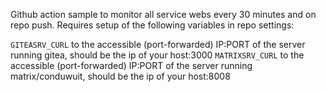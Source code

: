 Github action sample to monitor all service webs every 30 minutes and on repo push.
Requires setup of the following variables in repo settings:

`GITEASRV_CURL` to the accessible (port-forwarded) IP:PORT of the server running gitea, should be the ip of your host:3000
`MATRIXSRV_CURL` to the accessible (port-forwarded) IP:PORT of the server running matrix/conduwuit, should be the ip of your host:8008
